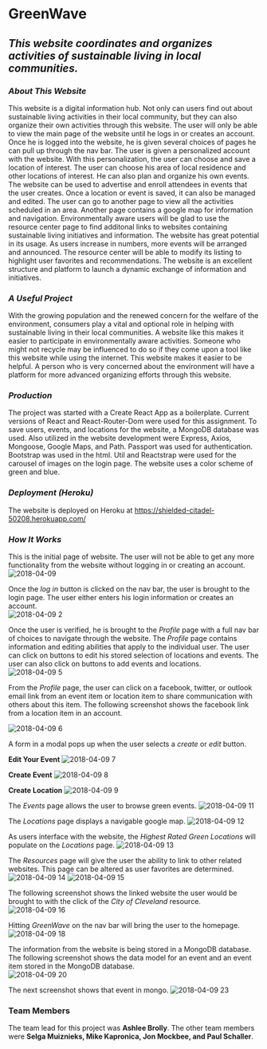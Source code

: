 # **GreenWave**

## *This website coordinates and organizes activities of sustainable living in local communities.*

### *About This Website*
This website is a digital information hub.  Not only can users find out about sustainable living activities in their local community, but they can also organize their own activities through this website.  The user will only be able to view the main page of the website until he logs in or creates an account.  Once he is logged into the website, he is given several choices of pages he can pull up through the nav bar.  The user is given a personalized account with the website.   With this personalization, the user can choose and save a location of interest.  The user can choose his area of local residence and other locations of interest.  He can also plan and organize his own events.  The website can be used to advertise and enroll attendees in events that the user creates.  Once a location or event is saved, it can also be managed and edited.  The user can go to another page to view all the activities scheduled in an area.  Another page contains a google map for information and navigation.  Environmentally aware users will be glad to use the resource center page to find additonal links to websites containing sustainable living initiatives and information.  The website has great potential in its usage.  As users increase in numbers, more events will be arranged and announced.  The resource center will be able to modify its listing to highlight user favorites and recommendations.  The website is an excellent structure and platform to launch a dynamic exchange of information and initiatives. 


### *A Useful Project*
With the growing population and the renewed concern for the welfare of the environment, consumers play a vital and optional role in helping with sustainable living in their local communities.  A website like this makes it easier to participate in environmentally aware activities.  Someone who might not recycle may be influenced to do so if they come upon a tool like this website while using the internet.  This website makes it easier to be helpful.  A person who is very concerned about the environment will have a platform for more advanced organizing efforts through this website.

### *Production*
The project was started with a Create React App as a boilerplate. Current versions of React and React-Router-Dom were used for this assignment. To save users, events, and locations for the website, a MongoDB database was used. Also utilized in the website development were Express, Axios, Mongoose, Google Maps, and Path.  Passport was used for authentication.  Bootstrap was used in the html.  Util and Reactstrap were used for the carousel of images on the login page.  The website uses a color scheme of green and blue.

### *Deployment (Heroku)*
The website is deployed on Heroku at https://shielded-citadel-50208.herokuapp.com/


### *How It Works*

This is the initial page of website.  The user will not be able to get any more functionality from the website without logging in or creating an account.
![2018-04-09](https://user-images.githubusercontent.com/30198872/38529929-cd8e7abe-3c35-11e8-8f83-6e9f143d5337.png)



Once the *log in* button is clicked on the nav bar, the user is brought to the login page.  The user either enters his login information or creates an account.  
![2018-04-09 2](https://user-images.githubusercontent.com/30198872/38529795-1cca2322-3c35-11e8-9672-9f5dd8b5618d.png)



Once the user is verified, he is brought to the *Profile* page with a full nav bar of choices to navigate through the website.  The *Profile* page contains information and editing abilities that apply to the individual user.  The user can click on buttons to edit his stored selection of locations and events.  The user can also click on buttons to add events and locations.  
![2018-04-09 5](https://user-images.githubusercontent.com/30198872/38529810-2d7db0da-3c35-11e8-98f4-a9ecee4b7826.png)


From the *Profile* page, the user can click on a facebook, twitter, or outlook email link from an event item or location item to share communication with others about this item.  The following screenshot shows the facebook link from a location item in an account.

![2018-04-09 6](https://user-images.githubusercontent.com/30198872/38529815-350b9218-3c35-11e8-88c7-beb0201a3048.png)

A form in a modal pops up when the user selects a *create* or *edit* button.

**Edit Your Event**
![2018-04-09 7](https://user-images.githubusercontent.com/30198872/38529817-38d43544-3c35-11e8-930f-e90d92c92f15.png)

**Create Event**
![2018-04-09 8](https://user-images.githubusercontent.com/30198872/38529818-3dc5349a-3c35-11e8-9969-b29c8d3db6c4.png)

**Create Location**
![2018-04-09 9](https://user-images.githubusercontent.com/30198872/38529820-4123aec8-3c35-11e8-9e4b-1513facc58b6.png)


The *Events* page allows the user to browse green events.
![2018-04-09 11](https://user-images.githubusercontent.com/30198872/38529829-494a1e02-3c35-11e8-9ff4-a8153c03d000.png)


The *Locations* page displays a navigable google map.
![2018-04-09 12](https://user-images.githubusercontent.com/30198872/38529834-4e31788e-3c35-11e8-970a-d2d01dabe7ce.png)


As users interface with the website, the *Highest Rated Green Locations* will populate on the *Locations* page.
![2018-04-09 13](https://user-images.githubusercontent.com/30198872/38529838-55f09e42-3c35-11e8-8fae-ef3a282c1b81.png)


The *Resources* page will give the user the ability to link to other related websites.  This page can be altered as user favorites are determined.
![2018-04-09 14](https://user-images.githubusercontent.com/30198872/38529850-649a5be0-3c35-11e8-9f79-57b13831e4d6.png)
![2018-04-09 15](https://user-images.githubusercontent.com/30198872/38529856-69b835b6-3c35-11e8-8a9c-a8c6c8cb9fb4.png)



The following screenshot shows the linked website the user would be brought to with the click of the *City of Cleveland* resource.
![2018-04-09 16](https://user-images.githubusercontent.com/30198872/38529864-736f22cc-3c35-11e8-8a90-405d4a04acf5.png)


Hitting *GreenWave* on the nav bar will bring the user to the homepage.
![2018-04-09 18](https://user-images.githubusercontent.com/30198872/38529883-86380dd8-3c35-11e8-8e87-062eb35bf691.png)


The information from the website is being stored in a MongoDB database.  The following screenshot shows the data model for an event and an event item stored in the MongoDB database.  
![2018-04-09 20](https://user-images.githubusercontent.com/30198872/38529897-9d680e04-3c35-11e8-9773-33a2b2b540d7.png)

The next screenshot shows that event in mongo.
![2018-04-09 23](https://user-images.githubusercontent.com/30198872/38529908-b5b4c2c2-3c35-11e8-885a-dadf7db79baf.png)


### **Team Members**
The team lead for this project was **Ashlee Brolly**.  The other team members were **Selga Muiznieks, Mike Kapronica, Jon Mockbee, and Paul Schaller**.
